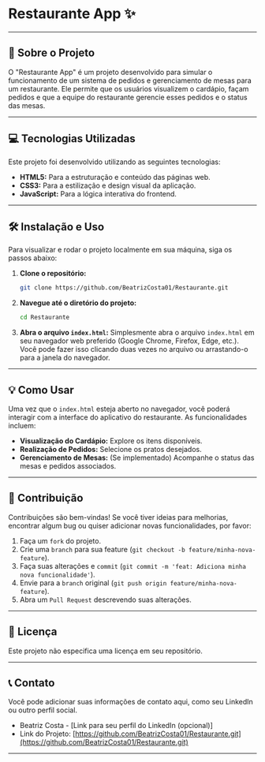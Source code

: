 # Restaurante App ✨

-----

## 🚀 Sobre o Projeto

O "Restaurante App" é um projeto desenvolvido para simular o funcionamento de um sistema de pedidos e gerenciamento de mesas para um restaurante. Ele permite que os usuários visualizem o cardápio, façam pedidos e que a equipe do restaurante gerencie esses pedidos e o status das mesas.

-----

## 💻 Tecnologias Utilizadas

Este projeto foi desenvolvido utilizando as seguintes tecnologias:

  * **HTML5:** Para a estruturação e conteúdo das páginas web.
  * **CSS3:** Para a estilização e design visual da aplicação.
  * **JavaScript:** Para a lógica interativa do frontend.

-----

## 🛠️ Instalação e Uso

Para visualizar e rodar o projeto localmente em sua máquina, siga os passos abaixo:

1.  **Clone o repositório:**
    ```bash
    git clone https://github.com/BeatrizCosta01/Restaurante.git
    ```
2.  **Navegue até o diretório do projeto:**
    ```bash
    cd Restaurante
    ```
3.  **Abra o arquivo `index.html`:**
    Simplesmente abra o arquivo `index.html` em seu navegador web preferido (Google Chrome, Firefox, Edge, etc.). Você pode fazer isso clicando duas vezes no arquivo ou arrastando-o para a janela do navegador.

-----

## 💡 Como Usar

Uma vez que o `index.html` esteja aberto no navegador, você poderá interagir com a interface do aplicativo do restaurante. As funcionalidades incluem:

  * **Visualização do Cardápio:** Explore os itens disponíveis.
  * **Realização de Pedidos:** Selecione os pratos desejados.
  * **Gerenciamento de Mesas:** (Se implementado) Acompanhe o status das mesas e pedidos associados.

-----

## 🤝 Contribuição

Contribuições são bem-vindas\! Se você tiver ideias para melhorias, encontrar algum bug ou quiser adicionar novas funcionalidades, por favor:

1.  Faça um `fork` do projeto.
2.  Crie uma `branch` para sua feature (`git checkout -b feature/minha-nova-feature`).
3.  Faça suas alterações e `commit` (`git commit -m 'feat: Adiciona minha nova funcionalidade'`).
4.  Envie para a `branch` original (`git push origin feature/minha-nova-feature`).
5.  Abra um `Pull Request` descrevendo suas alterações.

-----

## 📄 Licença

Este projeto não especifica uma licença em seu repositório.

-----

## 📞 Contato

Você pode adicionar suas informações de contato aqui, como seu LinkedIn ou outro perfil social.

  * Beatriz Costa - [Link para seu perfil do LinkedIn (opcional)]
  * Link do Projeto: [https://github.com/BeatrizCosta01/Restaurante.git](https://github.com/BeatrizCosta01/Restaurante.git)

-----
